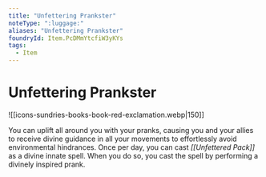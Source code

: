 ```yaml
---
title: "Unfettering Prankster"
noteType: ":luggage:"
aliases: "Unfettering Prankster"
foundryId: Item.PcDMmYtcfiW3yKYs
tags:
  - Item
---
```


# Unfettering Prankster
![[icons-sundries-books-book-red-exclamation.webp|150]]

You can uplift all around you with your pranks, causing you and your allies to receive divine guidance in all your movements to effortlessly avoid environmental hindrances. Once per day, you can cast _[[Unfettered Pack]]_ as a divine innate spell. When you do so, you cast the spell by performing a divinely inspired prank.
